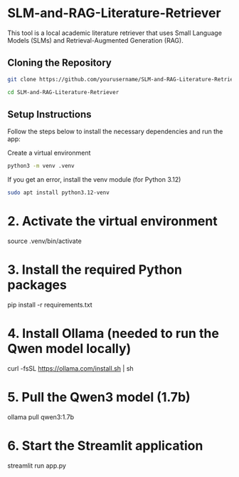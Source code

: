 # SLM-and-RAG-Literature-Retriever

This tool is a local academic literature retriever that uses Small Language Models (SLMs) and Retrieval-Augmented Generation (RAG).

## Cloning the Repository
```bash
git clone https://github.com/yourusername/SLM-and-RAG-Literature-Retriever.git
```
```bash
cd SLM-and-RAG-Literature-Retriever
```

## Setup Instructions

Follow the steps below to install the necessary dependencies and run the app:

Create a virtual environment
```bash
python3 -m venv .venv
```

If you get an error, install the venv module (for Python 3.12)
```bash
sudo apt install python3.12-venv
```

# 2. Activate the virtual environment
source .venv/bin/activate

# 3. Install the required Python packages
pip install -r requirements.txt

# 4. Install Ollama (needed to run the Qwen model locally)
curl -fsSL https://ollama.com/install.sh | sh

# 5. Pull the Qwen3 model (1.7b)
ollama pull qwen3:1.7b

# 6. Start the Streamlit application
streamlit run app.py
